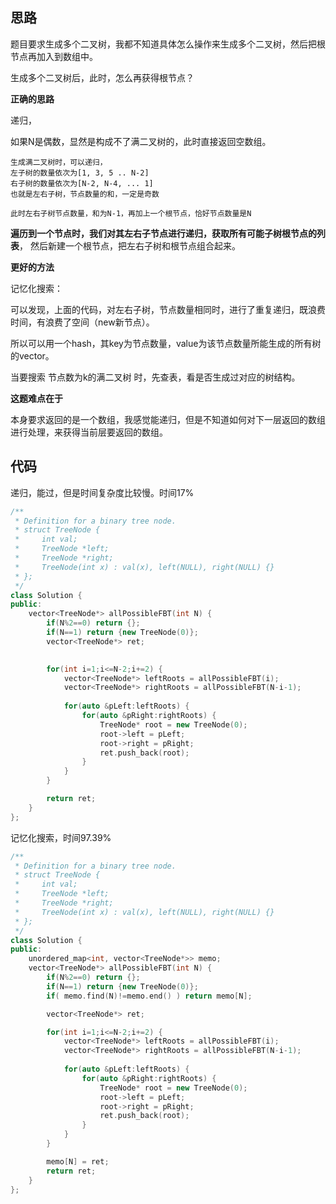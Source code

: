 ## 思路

题目要求生成多个二叉树，我都不知道具体怎么操作来生成多个二叉树，然后把根节点再加入到数组中。

生成多个二叉树后，此时，怎么再获得根节点？

**正确的思路**

递归，

如果N是偶数，显然是构成不了满二叉树的，此时直接返回空数组。

```
生成满二叉树时，可以递归，
左子树的数量依次为[1, 3, 5 .. N-2]
右子树的数量依次为[N-2, N-4, ... 1]
也就是左右子树，节点数量的和，一定是奇数

此时左右子树节点数量，和为N-1，再加上一个根节点，恰好节点数量是N
```

**遍历到一个节点时，我们对其左右子节点进行递归，获取所有可能子树根节点的列表**， 然后新建一个根节点，把左右子树和根节点组合起来。



**更好的方法**

记忆化搜索：

可以发现，上面的代码，对左右子树，节点数量相同时，进行了重复递归，既浪费时间，有浪费了空间（new新节点）。

所以可以用一个hash，其key为节点数量，value为该节点数量所能生成的所有树的vector。

当要搜索 节点数为k的满二叉树 时，先查表，看是否生成过对应的树结构。



**这题难点在于**

本身要求返回的是一个数组，我感觉能递归，但是不知道如何对下一层返回的数组进行处理，来获得当前层要返回的数组。

## 代码

递归，能过，但是时间复杂度比较慢。时间17%

```c++
/**
 * Definition for a binary tree node.
 * struct TreeNode {
 *     int val;
 *     TreeNode *left;
 *     TreeNode *right;
 *     TreeNode(int x) : val(x), left(NULL), right(NULL) {}
 * };
 */
class Solution {
public:
    vector<TreeNode*> allPossibleFBT(int N) {
        if(N%2==0) return {};
        if(N==1) return {new TreeNode(0)};
        vector<TreeNode*> ret;
        

        for(int i=1;i<=N-2;i+=2) {
            vector<TreeNode*> leftRoots = allPossibleFBT(i);
            vector<TreeNode*> rightRoots = allPossibleFBT(N-i-1);
            
            for(auto &pLeft:leftRoots) {
                for(auto &pRight:rightRoots) {
                    TreeNode* root = new TreeNode(0);
                    root->left = pLeft;
                    root->right = pRight;
                    ret.push_back(root);
                }
            }
        }

        return ret;
    }
};
```



记忆化搜索，时间97.39%

```c++
/**
 * Definition for a binary tree node.
 * struct TreeNode {
 *     int val;
 *     TreeNode *left;
 *     TreeNode *right;
 *     TreeNode(int x) : val(x), left(NULL), right(NULL) {}
 * };
 */
class Solution {
public:
    unordered_map<int, vector<TreeNode*>> memo; 
    vector<TreeNode*> allPossibleFBT(int N) {
        if(N%2==0) return {};
        if(N==1) return {new TreeNode(0)};
        if( memo.find(N)!=memo.end() ) return memo[N];

        vector<TreeNode*> ret;

        for(int i=1;i<=N-2;i+=2) {
            vector<TreeNode*> leftRoots = allPossibleFBT(i);
            vector<TreeNode*> rightRoots = allPossibleFBT(N-i-1);
            
            for(auto &pLeft:leftRoots) {
                for(auto &pRight:rightRoots) {
                    TreeNode* root = new TreeNode(0);
                    root->left = pLeft;
                    root->right = pRight;
                    ret.push_back(root);
                }
            }
        }

        memo[N] = ret;
        return ret;
    }
};
```

